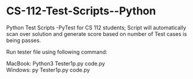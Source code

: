 # CS-112-Test-Scripts--Python
Python Test Scripts -PyTest for CS 112 students; Script will automatically scan over solution and generate score based on number of Test cases is being passes.


Run tester file using following command: </br>

MacBook: Python3 Tester1p.py code.py </br>
Windows: py Tester1p.py code.py
